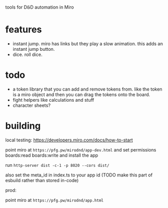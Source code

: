 tools for D🙲D automation in Miro

# features

- instant jump. miro has links but they play a slow animation. this adds an instant jump button.
- dice. roll dice.

# todo

- a token library that you can add and remove tokens from. like the token is a miro object and then you can drag the tokens onto the board.
- fight helpers like calculations and stuff
- character sheets?

# building

local testing: https://developers.miro.com/docs/how-to-start

point miro at `https://pfg.pw/mirodnd/app-dev.html` and set permissions boards:read boards:write and install the app

run `http-server dist -c-1 -p 8020 --cors dist/`

also set the meta_id in index.ts to your app id (TODO make this part of esbuild rather than stored in-code)

prod:

point miro at `https://pfg.pw/mirodnd/app.html`
